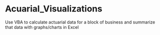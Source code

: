 # Acuarial_Visualizations
Use VBA to calculate actuarial data for a block of business and summarize that data with graphs/charts in Excel
